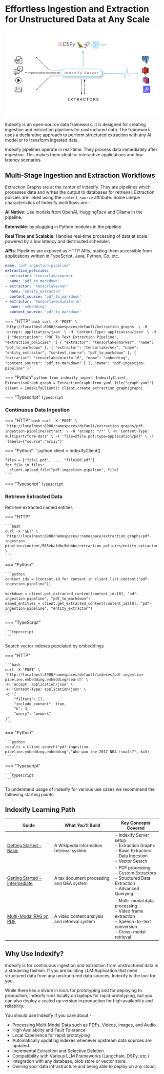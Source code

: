 # Effortless Ingestion and Extraction for Unstructured Data at Any Scale

![Indexify High Level](images/Indexify_KAT.gif)

Indexify is an open-source data framework. It is designed for creating ingestion and extraction pipelines for unstructured data. The framework uses a declarative approach to perform structured extraction with any AI model or to transform ingested data.

Indexify pipelines operate in real-time. They process data immediately after ingestion. This makes them ideal for interactive applications and low-latency scenarios.

## Multi-Stage Ingestion and Extraction Workflows

Extraction Graphs are at the center of Indexify. They are pipelines which processes data and writes the output to databases for retrieval. Extraction policies are linked using the `content_source` attribute. Some unique characteristics of Indexify workflows are -

**AI Native**: Use models from OpenAI, HuggingFace and Ollama in the pipeline.

**Extensible**: by plugging in Python modules in the pipeline.

**Real Time and Scalable**: Handles real-time processing of data at scale powered by a low latency and distributed scheduler.

**APIs**: Pipelines are exposed as HTTP APIs, making them accessible from applications written in TypeScript, Java, Python, Go, etc.

```yaml title="graph.yaml"
name: 'pdf-ingestion-pipeline'
extraction_policies:
- extractor: 'tensorlake/marker'
  name: 'pdf_to_markdown'
- extractor: 'tensorlake/ner'
  name: 'entity_extractor'
  content_source: 'pdf_to_markdown'
- extractor: 'tensorlake/minilm-l6'
  name: 'embedding'
  content_source: 'pdf_to_markdown'
```

=== "HTTP"
    ```bash
    curl -X 'POST' \
    'http://localhost:8900/namespaces/default/extraction_graphs' \
    -H 'accept: application/json' \
    -H 'Content-Type: application/json' \
    -d '{
        "description": "PDF To Text Extraction Pipeline",
        "extraction_policies": [
          {
            "extractor": "tensorlake/marker",
            "name": "pdf_to_markdown"
          },
          {
            "extractor": "tensorlake/ner",
            "name": "entity_extractor",
            "content_source": "pdf_to_markdown"
          },
          {
            "extractor": "tensorlake/minilm-l6",
            "name": "embedding",
            "content_source": "pdf_to_markdown"
          }
        ],
        "name": "pdf-ingestion-pipeline"
    }'
    ```

=== "Python"
    ```python
    from indexify import IndexifyClient, ExtractionGraph
    graph = ExtractionGraph.from_yaml_file("graph.yaml")
    client = IndexifyClient()
    client.create_extraction_graph(graph)
    ```

=== "Typescript"
    ```typescript
    ```

### Continuous Data Ingestion  

=== "HTTP"
    ```bash
    curl -X 'POST' \
    'http://localhost:8900/namespaces/default/extraction_graphs/pdf-ingestion-pipeline/extract' \
    -H 'accept: */*' \
    -H 'Content-Type: multipart/form-data' \
    -F 'file=@file.pdf;type=application/pdf' \
    -F 'labels={"source":"arxiv"}'
    ```

=== "Python"
    ```python
    client = IndexifyClient()

    files = ["file1.pdf", .... "file100.pdf"]
    for file in files:
      client.upload_file("pdf-ingestion-pipeline", file)
    ```

=== "Typescript"
    ```Typescript
    ```

### Retrieve Extracted Data

Retrieve extracted named entities 

=== "HTTP"

    ```bash
    curl -X 'GET' \
    'http://localhost:8900/namespaces/:namespace/extraction_graphs/pdf-ingestion-pipeline/content/585ebafdbc9dbbbe/extraction_policies/entity_extractor' \
    ```

=== "Python"

    ```python
    content_ids = [content.id for content in client.list_content("pdf-ingestion-pipeline")]

    markdown = client.get_extracted_content(content_ids[0], "pdf-ingestion-pipeline", "pdf_to_markdown")
    named_entities = client.get_extracted_content(content_ids[0], "pdf-ingestion-pipeline", "entity_extractor")
    ```

=== "TypeScript"
    
    ```typescript
    ```

Search vector indexes populated by embeddings 

=== "HTTP"

    ```bash
    curl -X 'POST' \
    'http://localhost:8900/namespaces/default/indexes/pdf-ingestion-pipeline.embedding.embedding/search' \
    -H 'accept: application/json' \
    -H 'Content-Type: application/json' \
    -d '{
        "filters": [],
        "include_content": true,
        "k": 3,
        "query": "wework"
    }'
    ```

=== "Python"

    ```python
    results = client.search("pdf-ingestion-pipeline.embedding.embedding","Who won the 2017 NBA finals?", k=3)
    ```

=== "Typescript"

    ```typescript
    ```

To understand usage of indexify for various use cases we recommend the following starting points.

## Indexify Learning Path 

| Guide | What You'll Build | Key Concepts Covered |
|-------|-------------------|----------------------|
| [Getting Started - Basic](https://docs.getindexify.ai/getting_started/) | A Wikipedia information retrieval system | - Indexify Server setup<br>- Extraction Graphs<br>- Basic Extractors<br>- Data Ingestion<br>- Vector Search |
| [Getting Started - Intermediate](https://docs.getindexify.ai/getting_started_intermediate/) | A tax document processing and Q&A system | - PDF processing<br>- Custom Extractors<br>- Structured Data Extraction<br>- Advanced Querying |
| [Multi-Modal RAG on PDF](https://docs.getindexify.ai/example_code/pdf/indexing_and_rag) | A video content analysis and retrieval system | - Multi-modal data processing<br>- Video frame extraction<br>- Speech-to-text conversion<br>- Cross-modal retrieval |


## Why Use Indexify?

Indexify is for continuous ingestion and extraction from unstructured data in a streaming fashion. If you are building LLM Application that need structured data from any unstructured data sources, Indexify is the tool for you.

While there lies a divide in tools for prototyping and for deploying to production, Indexify runs locally on laptops for rapid prototyping, but you can also deploy a scaled up version in production for high availability and reliability.

You should use Indexify if you care about -

* Processing Multi-Modal Data such as PDFs, Videos, Images, and Audio
* High Availability and Fault Tolerance
* Local Experience for rapid prototyping
* Automatically updating indexes whenever upstream data sources are updated
* Incremental Extraction and Selective Deletion
* Compatibility with Various LLM Frameworks (Langchain, DSPy, etc.)
* Integration with any database, blob store or vector store.
* Owning your data infrastructure and being able to deploy on any cloud.

